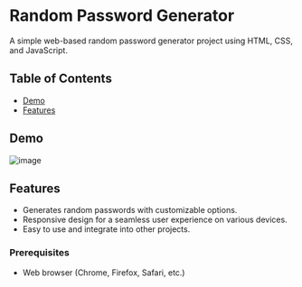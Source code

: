 # Random Password Generator

A simple web-based random password generator project using HTML, CSS, and JavaScript.

## Table of Contents

- [Demo](#demo)
- [Features](#features)


## Demo

![image](https://github.com/maruti-panchal/Javascript-Projects/assets/112648935/cb0df039-e107-43e9-98df-b6b9dfc2150c)



## Features

- Generates random passwords with customizable options.
- Responsive design for a seamless user experience on various devices.
- Easy to use and integrate into other projects.



### Prerequisites

- Web browser (Chrome, Firefox, Safari, etc.)

